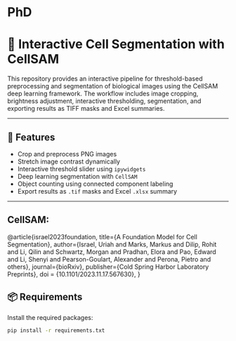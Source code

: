 # PhD
# 🧠 Interactive Cell Segmentation with CellSAM

This repository provides an interactive pipeline for threshold-based preprocessing and segmentation of biological images using the CellSAM deep learning framework. The workflow includes image cropping, brightness adjustment, interactive thresholding, segmentation, and exporting results as TIFF masks and Excel summaries.

---

## 📂 Features

- Crop and preprocess PNG images
- Stretch image contrast dynamically
- Interactive threshold slider using `ipywidgets`
- Deep learning segmentation with `CellSAM`
- Object counting using connected component labeling
- Export results as `.tif` masks and Excel `.xlsx` summary

---
## CellSAM:
@article{israel2023foundation,
  title={A Foundation Model for Cell Segmentation},
  author={Israel, Uriah and Marks, Markus and Dilip, Rohit and Li, Qilin and Schwartz, Morgan and Pradhan, Elora and Pao, Edward and Li, Shenyi and Pearson-Goulart, Alexander and Perona, Pietro and others},
  journal={bioRxiv},
  publisher={Cold Spring Harbor Laboratory Preprints},
  doi = {10.1101/2023.11.17.567630},
}

## 📦 Requirements

Install the required packages:

```bash
pip install -r requirements.txt


